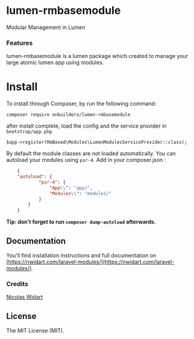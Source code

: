# lumen-rmbasemodule
Modular Management in Lumen 

### Features

lumen-rmbasemodule is a lumen package which created to manage your large atomic lumen app using modules.


# Install

To install through Composer, by run the following command:

`composer require onbuilderx/lumen-rmbasemodule`
 
 after install complete, load the config and the service provider in `bootstrap/app.php`
 
 	$app->register(RmBased\Modules\LumenModulesServiceProvider::class);

By default the module classes are not loaded automatically. You can autoload your modules using `psr-4`. Add in your composer.json :

``` json
	{
  	"autoload": {
            "psr-4": {
                "App\\": "app/",
                "Modules\\": "modules/"
            }
 	    }
	}
```

**Tip: don't forget to run `composer dump-autoload` afterwards.**

## Documentation

You'll find installation instructions and full documentation on [https://nwidart.com/laravel-modules/](https://nwidart.com/laravel-modules/).

### Credits
[Nicolas Widart](https://github.com/nwidart "Nicolas Widart")

## License

The MIT License (MIT).
